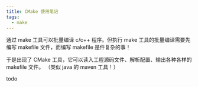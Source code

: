 ```yaml
---
title: CMake 使用笔记
tags:
  - make
---
```


通过 make 工具可以批量编译 c/c++ 程序。但执行 make 工具的批量编译需要先编写 makefile 文件，而编写 makefile 是件复杂的事！

于是出现了 CMake 工具，它可以读入工程源码文件、解析配置、输出各种各样的 makefile 文件。 （类似 java 的 maven 工具！）

todo

